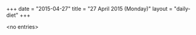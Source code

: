 +++
date = "2015-04-27"
title = "27 April 2015 (Monday)"
layout = "daily-diet"
+++


\<no entries\>

